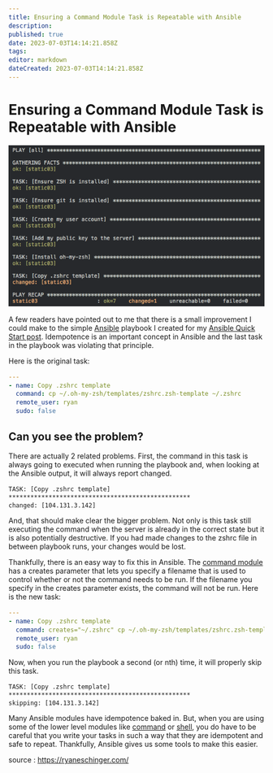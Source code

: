 ```yaml
---
title: Ensuring a Command Module Task is Repeatable with Ansible
description: 
published: true
date: 2023-07-03T14:14:21.858Z
tags: 
editor: markdown
dateCreated: 2023-07-03T14:14:21.858Z
---
```


# Ensuring a Command Module Task is Repeatable with Ansible

![ansible-playbook-changed.png](../../_media/apps/ansible/ansible_playbook_changed.png)

A few readers have pointed out to me that there is a small improvement I could make to the simple [Ansible](http://www.ansible.com/home) playbook I created for my [Ansible Quick Start post](https://ryaneschinger.com/blog/ansible-quick-start/). Idempotence is an important concept in Ansible and the last task in the playbook was violating that principle.

Here is the original task:

```yaml
---
- name: Copy .zshrc template
  command: cp ~/.oh-my-zsh/templates/zshrc.zsh-template ~/.zshrc
  remote_user: ryan
  sudo: false
```

## Can you see the problem?

There are actually 2 related problems. First, the command in this task is always going to executed when running the playbook and, when looking at the Ansible output, it will always report changed.

```
TASK: [Copy .zshrc template] **************************************************
changed: [104.131.3.142]
```

And, that should make clear the bigger problem. Not only is this task still executing the command when the server is already in the correct state but it is also potentially destructive. If you had made changes to the zshrc file in between playbook runs, your changes would be lost.

Thankfully, there is an easy way to fix this in Ansible. The [command module](http://docs.ansible.com/command_module.html) has a creates parameter that lets you specify a filename that is used to control whether or not the command needs to be run. If the filename you specify in the creates parameter exists, the command will not be run. Here is the new task:

```yaml
---
- name: Copy .zshrc template
  command: creates="~/.zshrc" cp ~/.oh-my-zsh/templates/zshrc.zsh-template ~/.zshrc
  remote_user: ryan
  sudo: false
```

Now, when you run the playbook a second (or nth) time, it will properly skip this task.

```
TASK: [Copy .zshrc template] **************************************************
skipping: [104.131.3.142]
``` 

Many Ansible modules have idempotence baked in. But, when you are using some of the lower level modules like [command](http://docs.ansible.com/command_module.html) or [shell](http://docs.ansible.com/shell_module.html), you do have to be careful that you write your tasks in such a way that they are idempotent and safe to repeat. Thankfully, Ansible gives us some tools to make this easier.

source : https://ryaneschinger.com/